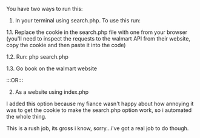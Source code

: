 You have two ways to run this:

1. In your terminal using search.php. To use this run:

  1.1. Replace the cookie in the search.php file with one from your browser (you'll need to inspect the requests to the walmart API from their website, copy the cookie and then paste it into the code)
  
  1.2. Run: php search.php
  
  1.3. Go book on the walmart website


:::OR:::


2. As a website using index.php

I added this option because my fiance wasn't happy about how annoying it was to get the cookie to make the search.php option work, so i automated the whole thing.

This is a rush job, its gross i know, sorry...i've got a real job to do though.

